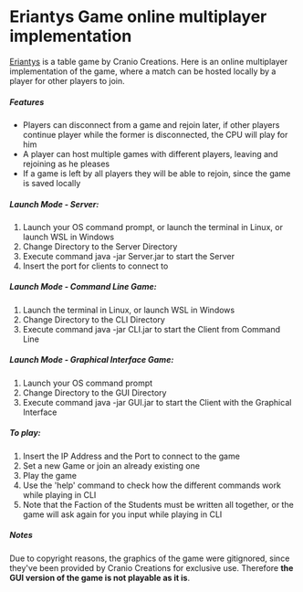 # Eriantys Game online multiplayer implementation

[Eriantys](https://www.craniocreations.it/prodotto/eriantys) is a table game by Cranio Creations.
Here is an online multiplayer implementation of the game, where a match can be hosted locally by a player for other players to join.

##### Features
- Players can disconnect from a game and rejoin later, if other players continue player while the former is disconnected, the CPU will play for him
- A player can host multiple games with different players, leaving and rejoining as he pleases
- If a game is left by all players they will be able to rejoin, since the game is saved locally


##### Launch Mode - Server:
1. Launch your OS command prompt, or launch the terminal in Linux, or launch WSL in Windows
2. Change Directory to the Server Directory
3. Execute command java -jar Server.jar to start the Server
4. Insert the port for clients to connect to

##### Launch Mode - Command Line Game:
1. Launch the terminal in Linux, or launch WSL in Windows
2. Change Directory to the CLI Directory
3. Execute command java -jar CLI.jar to start the Client from Command Line

##### Launch Mode - Graphical Interface Game:
1. Launch your OS command prompt
2. Change Directory to the GUI Directory
3. Execute command java -jar GUI.jar to start the Client with the Graphical Interface

##### To play:
1. Insert the IP Address and the Port to connect to the game
2. Set a new Game or join an already existing one
3. Play the game
4. Use the 'help' command to check how the different commands work while playing in CLI
5. Note that the Faction of the Students must be written all together, or the game will ask again for you input while playing in CLI

##### Notes

Due to copyright reasons, the graphics of the game were gitignored, since they've been provided by Cranio Creations for exclusive use.
Therefore **the GUI version of the game is not playable as it is**.
